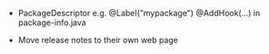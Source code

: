 - PackageDescriptor e.g.
  @Label("mypackage")
  @AddHook(...)
  in package-info.java

- Move release notes to their own web page
